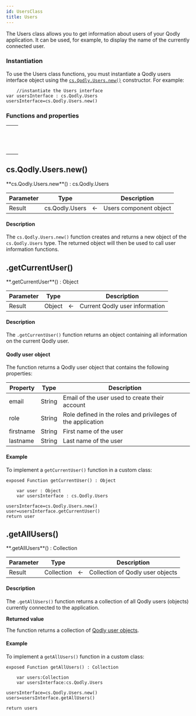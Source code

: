 ```yaml
---
id: UsersClass
title: Users
---
```




The Users class allows you to get information about users of your Qodly application. It can be used, for example, to display the name of the currently connected user.



### Instantiation

To use the Users class functions, you must instantiate a Qodly users interface object using the [`cs.Qodly.Users.new()`](#csqodlyusersnew) constructor. For example:

```qs
	//instantiate the Users interface
var usersInterface : cs.Qodly.Users
usersInterface=cs.Qodly.Users.new()
```



### Functions and properties

||
|---|
|[<!-- INCLUDE #cs.Qodly.Users.new().Syntax -->](#csqodlyusersnew)&nbsp;&nbsp;&nbsp;&nbsp;<!-- INCLUDE #cs.Qodly.Users.new().Summary -->|
|[<!-- INCLUDE #Users.getCurrentUser().Syntax -->](#getcurrentuser)&nbsp;&nbsp;&nbsp;&nbsp;<!-- INCLUDE #Users.getCurrentUser().Summary -->|
|[<!-- INCLUDE #Users.getAllUsers().Syntax -->](#getallusers)&nbsp;&nbsp;&nbsp;&nbsp;<!-- INCLUDE #Users.getAllUsers().Summary -->|


## cs.Qodly.Users.new()

<!-- REF #cs.Qodly.Users.new().Syntax -->**cs.Qodly.Users.new**() : cs.Qodly.Users<!-- END REF -->


<!-- REF #cs.Qodly.Users.new().Params -->
|Parameter|Type||Description|
|---------|--- |:---:|------|
|Result|cs.Qodly.Users|<-|Users component object|<!-- END REF -->

#### Description

The `cs.Qodly.Users.new()` function <!-- REF #cs.Qodly.Users.new().Summary -->creates and returns a new object of the `cs.Qodly.Users` type<!-- END REF -->. The returned object will then be used to call user information functions.


<!-- END REF -->





<!-- REF Users.getCurrentUser().Desc -->
## .getCurrentUser()

<!--REF #Users.getCurrentUser().Syntax -->**.getCurrentUser**() : Object<!-- END REF -->


<!--REF #UserClass.getCurrentUser().Params -->
|Parameter|Type||Description|
|---|---|---|---|
|Result|Object|<-|Current Qodly user information|<!-- END REF -->


#### Description

The `.getCurrentUser()` function <!-- REF #Users.getCurrentUser().Summary -->returns an object containing all information on the current Qodly user<!-- END REF -->.

#### Qodly user object

The function returns a Qodly user object that contains the following properties:

|Property|Type|Description|
|---|---|---|
|email|String|Email of the user used to create their account|
|role|String|Role defined in the roles and privileges of the application|
|firstname|String|First name of the user|
|lastname|String|Last name of the user|


#### Example

To implement a `getCurrentUser()` function in a custom class:

```qs
exposed Function getCurrentUser() : Object

    var user : Object
    var usersInterface : cs.Qodly.Users

usersInterface=cs.Qodly.Users.new()
user=usersInterface.getCurrentUser()
return user
```

<!-- END REF -->

<!-- REF Users.getAllUsers().Desc -->
## .getAllUsers()

<!--REF #Users.getAllUsers().Syntax -->**.getAllUsers**() : Collection<!-- END REF -->


<!--REF #Users.getAllUsers().Params -->
|Parameter|Type||Description|
|---|---|---|---|
|Result|Collection|<-|Collection of Qodly user objects|<!-- END REF -->


#### Description

The `.getAllUsers()` function <!-- REF #Users.getAllUsers().Summary -->returns a collection of all Qodly users (objects) currently connected to the application<!-- END REF -->.


**Returned value**

The function returns a collection of [Qodly user objects](#qodly-user-object).


#### Example

To implement a `getAllUsers()` function in a custom class:


```qs
exposed Function getAllUsers() : Collection
   
    var users:Collection
    var usersInterface:cs.Qodly.Users 

usersInterface=cs.Qodly.Users.new()
users=usersInterface.getAllUsers()

return users
```

<!-- END REF -->

